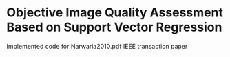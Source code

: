 # Objective Image Quality Assessment Based on Support Vector Regression
Implemented code for Narwaria2010.pdf IEEE transaction paper
